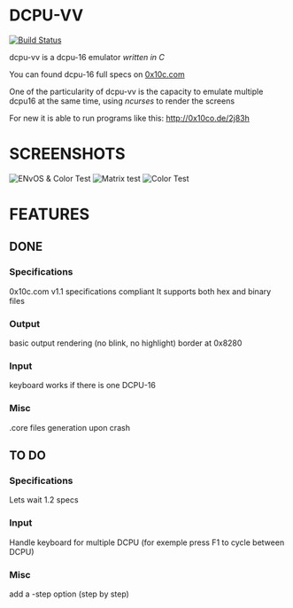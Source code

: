 DCPU-VV
=======

[![Build Status](https://travis-ci.org/vieux/dcpu-vv.png?branch=master)](undefined)

dcpu-vv is a dcpu-16 emulator *written in C*

You can found dcpu-16 full specs on [0x10c.com](http://0x10c.com/doc/dcpu-16.txt "http://0x10c.com/doc/dcpu-16.txt")

One of the particularity of dcpu-vv is the capacity to emulate multiple dcpu16 at the same time, using *ncurses* to render the screens


For new it is able to run programs like this: http://0x10co.de/2j83h

SCREENSHOTS
===========

![ENvOS & Color Test](https://raw.github.com/vieux/dcpu-vv/master/screenshots/EnvOS_color.png "dcpu-vv running ENvOS & color test at the same time")
![Matrix test](https://raw.github.com/vieux/dcpu-vv/master/screenshots/matrix.png "dcpu-vv running a matrix test")
![Color Test](https://raw.github.com/vieux/dcpu-vv/master/screenshots/color_test.png "dcpu-vv running a color test")


FEATURES
========

DONE
----

### Specifications
0x10c.com v1.1 specifications compliant
It supports both hex and binary files

### Output
basic output rendering (no blink, no highlight)
border at 0x8280

### Input
keyboard works if there is one DCPU-16

### Misc
.core files generation upon crash

TO DO
-----

### Specifications
Lets wait 1.2 specs

### Input
Handle keyboard for multiple DCPU (for exemple press F1 to cycle between DCPU)

### Misc
add a -step option (step by step)
